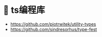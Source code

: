 # :green_book: ts编程库

- https://github.com/piotrwitek/utility-types
- https://github.com/sindresorhus/type-fest